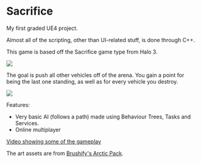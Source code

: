 # Sacrifice
My first graded UE4 project.

Almost all of the scripting, other than UI-related stuff, is done through C++.

This game is based off the Sacrifice game type from Halo 3.

![](https://th.bing.com/th/id/R2513713efffde8e0b404be455f769195?rik=rq3%2fvs8%2fy34%2fIg&riu=http%3a%2f%2fwww.videogamesdaily.com%2fcontent%2flava-pit-halo-3-forge-420.jpg&ehk=%2fa39BByHHj83S%2f9BV69QmePebJcuNnHGOKhLayLy%2fd4%3d&risl=&pid=ImgRaw)

The goal is push all other vehicles off of the arena. You gain a point for being the last one standing, as well as for every vehicle you destroy.

![](https://i.postimg.cc/YqqR9BHK/image.png)

Features:
- Very basic AI (follows a path) made using Behaviour Trees, Tasks and Services.
- Online multiplayer

[Video showing some of the gameplay](https://1drv.ms/u/s!Aj-V03Xo-8Soge5H0CSIrPLHD3qaTA?e=5erecE)

The art assets are from [Brushify's Arctic Pack](https://www.unrealengine.com/marketplace/en-US/product/brushify-arctic-pack).
